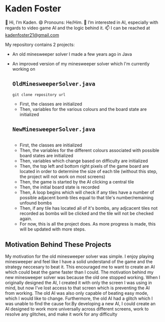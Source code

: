 # Kaden Foster
👋 Hi, I’m Kaden.
😄 Pronouns: He/Him.
👀 I’m interested in AI, especially with regards to video game AI and the logic behind it.
📫 I can be reached at kadenfoster21@gmail.com

My repository contains 2 projects:
- An old minesweeper solver I made a few years ago in Java
- An improved version of my minesweeper solver which I'm currently working on

  ## `OldMinesweeperSolver.java`
  ```
  git clone repository url
  ```
  - First, the classes are initialized
  - Then, variables for the various colours and the board state are initialized
  ## `NewMinesweeperSolver.java`
  ```
  
  ```
  - First, the classes are initialized
  - Then, the variables for the different colours associated with possible board states are initialized
  - Then, variables which change based on difficulty are initialized
  - Then, the top left and bottom right pixels of the game board are located in order to determine the size of each tile (without this step, the project will not work on most screens)
  - Then, the game is started by the AI clicking a central tile
  - Then, the initial board state is recorded
  - Then, A loop begins which will check if any tiles have a number of possible adjacent bomb tiles equal to that tile's number/remaining unfound bombs
  - Then, if any tile has located all of it's bombs, any adjcacent tiles not recorded as bombs will be clicked and the tile will not be checked again.
  - For now, this is all the project does. As more progress is made, this will be updated with more steps.
## Motivation Behind These Projects
My motivation for the old minesweeper solver was simple. I enjoy playing minesweeper and feel like I have a solid understand of the game and the strategy neccesary to beat it. This encouraged me to want to create an AI which could beat the game faster than I could.
The motivation behind my new minesweeper solver was because the old one stopped working. When I originally designed the AI, I created it with only the screen I was using in mind, but now I've lost access to that screen which is preventing the AI from working. The old AI was also only capable of beating easy mode, which I would like to change. 
Furthermore, the old AI had a glitch which I was unable to find the cause for.By developing a new AI, I could create an AI designed to work more universally across different screens, work to resolve any glitches, and make it work for any difficulty 
